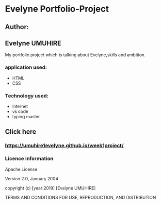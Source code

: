 # Evelyne Portfolio-Project
## Author:
## Evelyne UMUHIRE
My portfolio project which is talking about Evelyne,skills and ambition.

### application used:
- HTML
- CSS

### Technology used:
- Internet
- vs code
- typing master

## Click here  
### https://umuhire1evelyne.github.io/week1project/


### Licence information

Apache License

Version 2.0, January 2004

copyright (c) [year:2019] [Evelyne UMUHIRE]

TERMS AND CONDITIONS FOR USE, REPRODUCTION, AND DISTRIBUTION